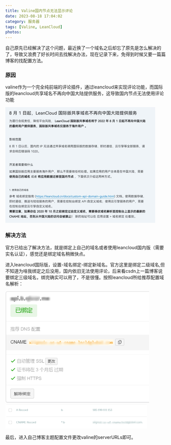 ```yaml
---
title: Valine国内节点无法显示评论
date: 2023-08-18 17:04:02
category: 服务器
tags: [Valine, LeanCloud]
photos: 
---
```


自己原先已经解决了这个问题，最近换了一个域名之后却忘了原先是怎么解决的了，导致又浪费了好长时间去找解决办法，现在记录下来，免得到时候又要一篇篇博客的找配置方法。
<!-- more -->
### 原因
valine作为一个完全纯前端的评论插件，通过leancloud来实现评论功能，而国际版的leancloud共享域名不再向中国大陆提供服务，这导致国内节点无法使用评论功能

<img src="https://raw.githubusercontent.com/QBrer/blog_img/main/img/8311.jpg" style="zoom:50%;" />

### 解决方法
官方已给出了解决方法，就是绑定上自己的域名或者使用leancloud国内版（需要实名认证），感觉还是绑定域名稍微快点。

进入leancloud国际版，设置-域名绑定-绑定新域名。官方这里是绑定二级域名,但不知道为啥我绑定之后没用，国内依旧无法使用评论，后来看csdn上一篇博客说要绑定三级域名，绑完确实可以用了，不是很懂。按照leancloud所给推荐配置域名解析：

<img src="https://raw.githubusercontent.com/QBrer/blog_img/main/img/Snipaste_2023-08-31_16-27-11.png" style="zoom:80%;" />

<img src="https://raw.githubusercontent.com/QBrer/blog_img/main/img/Snipaste_2023-08-31_18-05-07.png" style="zoom:50%;" />

最后，进入自己博客主题配置文件更改valine的serverURLs即可。

